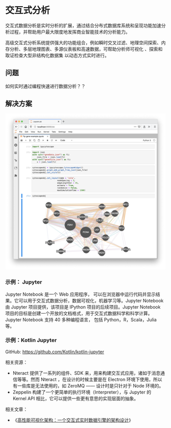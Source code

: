 # 交互式分析

交互式数据分析是实时分析的扩展，通过结合分布式数据库系统和呈现功能加速分析过程，并帮助用户最大限度地发挥商业智能技术的分析能力。

高级交互式分析系统提供强大的功能组合，例如瞬时交叉过滤、地理空间探索、内存分析、多层地理图表、多源仪表板和高速数据，可帮助分析师可视化
、探索和取证检查大型非结构化数据集 以动态方式实时进行。

## 问题

如何实时通过编程快速进行数据分析？？

## 解决方案

![Jupyter Sample](../images/jupyter-sample.png)

### 示例： Jupyter

Jupyter Notebook 是一个 Web 应用程序，
可以在浏览器中运行代码并显示结果。它可以用于交互式数据分析，数据可视化，机器学习等。Jupyter Notebook 由 Jupyter 项目提供，该项目是
IPython
项目的后续项目。Jupyter Notebook 项目的目标是创建一个开放的文档格式，用于交互式数据科学和科学计算。Jupyter Notebook 支持 40
多种编程语言，
包括 Python，R，Scala，Julia 等。

### 示例：Kotlin Jupyter

GitHub: https://github.com/Kotlin/kotlin-jupyter

相关资源：

* Nteract 提供了一系列的组件、SDK 来，用来构建交互式应用，诸如于消息通信等等。然而 Nteract ，在设计的时候主要是在 Electron
  环境下使用，所以有一些库是无法使用的，如 ZeroMQ —— 设计时是只针对于 Node 环境的。
* Zeppelin 构建了一个更简单的执行环境（Interpreter），与 Jupyter 的 Kernel API 相比，它可以提供一些更有意思的实现层面的抽象。


相关文章：

- 《[高性能可视化架构：一个交互式实时数据引擎的架构设计](https://www.phodal.com/blog/high-performance-frontend-component/)》

